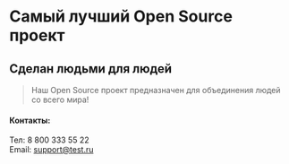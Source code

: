 # Самый лучший Open Source проект

## Сделан людьми для людей

> Наш Open Source проект предназначен для объединения людей со всего мира!

#### Контакты:

Тел: 8 800 333 55 22  
Email: support@test.ru
